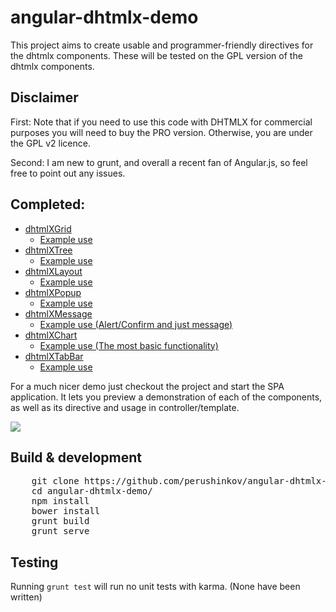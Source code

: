 # angular-dhtmlx-demo

This project aims to create usable and programmer-friendly directives for the dhtmlx components. These will be tested on the GPL version of the dhtmlx components. 
## Disclaimer

First:
Note that if you need to use this code with DHTMLX for commercial purposes you will need to buy the PRO version. Otherwise, you are under the GPL v2 licence.

Second:
I am new to grunt, and overall a recent fan of Angular.js, so feel free to point out any issues. 


## Completed:
<ul>
  <li>
    <a href="https://github.com/perushinkov/angular-dhtmlx-demo/blob/master/app/components/dhtmlx/directives/grid.js">dhtmlXGrid</a>
    <ul>
      <li>
        <a href="https://github.com/perushinkov/angular-dhtmlx-demo/blob/master/app/root/cmp/grid">
          Example use
        </a>
      </li>
    </ul>
  </li>
  <li>
    <a href="https://github.com/perushinkov/angular-dhtmlx-demo/blob/master/app/components/dhtmlx/directives/tree.js">dhtmlXTree</a>
    <ul>
      <li>
        <a href="https://github.com/perushinkov/angular-dhtmlx-demo/blob/master/app/root/cmp/tree">
          Example use
        </a>
      </li>
    </ul>
  </li>
  <li>
    <a href="https://github.com/perushinkov/angular-dhtmlx-demo/blob/master/app/components/dhtmlx/directives/layout.js">dhtmlXLayout</a>
    <ul>
      <li>
        <a href="https://github.com/perushinkov/angular-dhtmlx-demo/blob/master/app/root/cmp/layout">
          Example use
        </a>
      </li>
    </ul>
  </li>
  <li>
    <a href="https://github.com/perushinkov/angular-dhtmlx-demo/blob/master/app/components/dhtmlx/directives/popup.js">dhtmlXPopup</a>
    <ul>
      <li>
        <a href="https://github.com/perushinkov/angular-dhtmlx-demo/blob/master/app/root/cmp/popup">
          Example use
        </a>
      </li>
    </ul>
  </li>
  <li>
    <a
      href="https://github.com/perushinkov/angular-dhtmlx-demo/blob/master/app/components/dhtmlx/directives/message.js">dhtmlXMessage</a>
    <ul>
      <li>
        <a href="https://github.com/perushinkov/angular-dhtmlx-demo/blob/master/app/root/cmp/message">
          Example use (Alert/Confirm and just message)
        </a>
      </li>
    </ul>
  </li>
  <li>
    <a href="https://github.com/perushinkov/angular-dhtmlx-demo/blob/master/app/components/dhtmlx/directives/chart.js">dhtmlXChart</a>
    <ul>
      <li>
        <a href="https://github.com/perushinkov/angular-dhtmlx-demo/blob/master/app/root/cmp/chart">
          Example use (The most basic functionality)
        </a>
      </li>
    </ul>
  </li>
  <li>
    <a href="https://github.com/perushinkov/angular-dhtmlx-demo/blob/master/app/components/dhtmlx/directives/tabbar.js">dhtmlXTabBar</a>
    <ul>
      <li>
        <a href="https://github.com/perushinkov/angular-dhtmlx-demo/blob/master/app/root/cmp/tabbar">
          Example use
        </a>
      </li>
    </ul>
  </li>
</ul>

<p>For a much nicer demo just checkout the project and start the SPA application. It lets you preview a demonstration of
  each of the components, as well as its directive and usage in controller/template.<p>
<img src="https://github.com/perushinkov/angular-dhtmlx-demo/blob/master/app/assets/images/example.jpg">


  ## Build & development
<pre>
    git clone https://github.com/perushinkov/angular-dhtmlx-demo.git
    cd angular-dhtmlx-demo/
    npm install
    bower install
    grunt build
    grunt serve
</pre>

  ## Testing

  Running `grunt test` will run no unit tests with karma. (None have been written)

